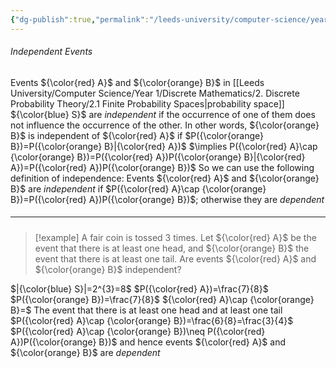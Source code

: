 ```yaml
---
{"dg-publish":true,"permalink":"/leeds-university/computer-science/year-1/discrete-mathematics/2-discrete-probability-theory/2-4-independent-events/"}
---
```


###### Independent Events
Events ${\color{red} A}$ and ${\color{orange} B}$ in [[Leeds University/Computer Science/Year 1/Discrete Mathematics/2. Discrete Probability Theory/2.1 Finite Probability Spaces\|probability space]] ${\color{blue} S}$ are *independent* if the occurrence of one of them does not influence the occurrence of the other.
In other words, ${\color{orange} B}$ is independent of ${\color{red} A}$ if $P({\color{orange} B})=P({\color{orange} B}|{\color{red} A})$
$\implies P({\color{red} A}\cap {\color{orange} B})=P({\color{red} A})P({\color{orange} B}|{\color{red} A})=P({\color{red} A})P({\color{orange} B})$
So we can use the following definition of independence:
Events ${\color{red} A}$ and ${\color{orange} B}$ are *independent* if $P({\color{red} A}\cap {\color{orange} B})=P({\color{red} A})P({\color{orange} B})$; otherwise they are *dependent*

##### <hr>

>[!example] 
>A fair coin is tossed 3 times. Let ${\color{red} A}$ be the event that there is at least one head, and ${\color{orange} B}$ the event that there is at least one tail. Are events ${\color{red} A}$ and ${\color{orange} B}$ independent?

$|{\color{blue} S}|=2^{3}=8$
$P({\color{red} A})=\frac{7}{8}$
$P({\color{orange} B})=\frac{7}{8}$
${\color{red} A}\cap {\color{orange} B}=$ The event that there is at least one head and at least one tail
$P({\color{red} A}\cap {\color{orange} B})=\frac{6}{8}=\frac{3}{4}$
$P({\color{red} A}\cap {\color{orange} B})\neq P({\color{red} A})P({\color{orange} B})$ and hence events ${\color{red} A}$ and ${\color{orange} B}$ are *dependent*
